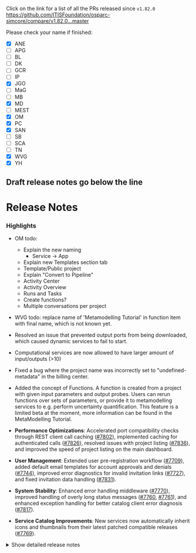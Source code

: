 Click on the link for a list of all the PRs released since `v1.82.0`
https://github.com/ITISFoundation/osparc-simcore/compare/v1.82.0...master

Please check your name if finished:
- [x] ANE
- [ ] APG
- [ ] BL
- [ ] DK
- [ ] GCR
- [ ] IP
- [X] JGO
- [ ] MaG
- [ ] MB
- [x] MD
- [ ] MEST
- [x] OM
- [x] PC
- [x] SAN
- [ ] SB
- [ ] SCA
- [ ] TN
- [X] WVG
- [x] YH

**Draft release notes go below the line**
---
# Release Notes
### Highlights

- OM todo:
  - Explain the new naming
    - Service -> App
  - Explain new Templates section tab
  - Template/Public project
  - Explain "Convert to Pipeline"
  - Activity Center
  - Activity Overview
  - Runs and Tasks
  - Create functions?
  - Multiple conversations per project
- WVG todo: replace name of 'Metamodelling Tutorial' in function item with final name, which is not known yet.

- Resolved an issue that prevented output ports from being downloaded, which caused dynamic services to fail to start.
- Computational services are now allowed to have larger amount of input/outputs (>10)
- Fixed a bug where the project name was incorrectly set to "undefined-metadata" in the billing center.
- Added the concept of Functions. A function is created from a project with given input parameters and output probes. Users can rerun functions over sets of parameters, or provide it to metamodelling services to e.g. perform uncertainty quantification. This feature is a limited beta at the moment, more information can be found in the MetaModelling Tutorial.

- **Performance Optimizations**: Accelerated port compatibility checks through REST client call caching ([#7802](https://github.com/ITISFoundation/osparc-simcore/pull/7802)), implemented caching for authenticated calls ([#7826](https://github.com/ITISFoundation/osparc-simcore/pull/7826)), resolved issues with project listing ([#7836](https://github.com/ITISFoundation/osparc-simcore/pull/7836)), and improved the speed of project listing on the main dashboard.

- **User Management**: Extended user pre-registration workflow ([#7709](https://github.com/ITISFoundation/osparc-simcore/pull/7709)), added default email templates for account approvals and denials ([#7744](https://github.com/ITISFoundation/osparc-simcore/pull/7744)), improved error diagnostics for invalid invitation links ([#7727](https://github.com/ITISFoundation/osparc-simcore/pull/7727)), and fixed invitation data handling ([#7831](https://github.com/ITISFoundation/osparc-simcore/pull/7831)).

- **System Stability**: Enhanced error handling middleware ([#7770](https://github.com/ITISFoundation/osparc-simcore/pull/7770)), improved handling of overly long status messages ([#7760](https://github.com/ITISFoundation/osparc-simcore/pull/7760), [#7761](https://github.com/ITISFoundation/osparc-simcore/pull/7761)), and enhanced exception handling for better catalog client error diagnosis ([#7817](https://github.com/ITISFoundation/osparc-simcore/pull/7817)).

- **Service Catalog Improvements**: New services now automatically inherit icons and thumbnails from their latest patched compatible releases ([#7769](https://github.com/ITISFoundation/osparc-simcore/pull/7769)).

<details>
<summary>Show detailed release notes</summary>

## What's Changed
* ✨ [Frontend] Multiple ``conversations`` per project by @odeimaiz in https://github.com/ITISFoundation/osparc-simcore/pull/7643
* 🐛Dask-Sidecar: explicitely set expand flag to remove confusing error message by @sanderegg in https://github.com/ITISFoundation/osparc-simcore/pull/7645
* 🎨 add safety condition for auto-recharge by @matusdrobuliak66 in https://github.com/ITISFoundation/osparc-simcore/pull/7648
* ♻️✨🐛Dask-Sidecar: add RabbitMQ dependency and remove usage of deprecated Pub/Sub for logs 🚨🚨🚨 by @sanderegg in https://github.com/ITISFoundation/osparc-simcore/pull/7621
* ⬆️ Maintenance: upgrade aiohttp, version 3.11.13 is yanked by @sanderegg in https://github.com/ITISFoundation/osparc-simcore/pull/7649
* ♻️Dask sidecar: Glob error tests + autoscaling monitoring fix by @sanderegg in https://github.com/ITISFoundation/osparc-simcore/pull/7650
* 🎨 [Frontend] Enh: Lazy load templates by @odeimaiz in https://github.com/ITISFoundation/osparc-simcore/pull/7647
* ✨ [Frontend] Create Functions by @odeimaiz in https://github.com/ITISFoundation/osparc-simcore/pull/7653
* 🐛 Avoid 401 when listing in process tasks in webserver by @bisgaard-itis in https://github.com/ITISFoundation/osparc-simcore/pull/7657
* 🎨 Improve web-api listing task manager (download logs, credits, node name) by @matusdrobuliak66 in https://github.com/ITISFoundation/osparc-simcore/pull/7656
* ⬆️ Maintenance: Upgrade `aioboto3` by @giancarloromeo in https://github.com/ITISFoundation/osparc-simcore/pull/7662
* 🎨Webserver: use uvloop and aiohttp UV loop worker to increase performances by @sanderegg in https://github.com/ITISFoundation/osparc-simcore/pull/7663
* ✨ [Frontend] App Browser with Hypertools by @odeimaiz in https://github.com/ITISFoundation/osparc-simcore/pull/7658
* 🎨 Improve listing task manager (add filter + and project name, project custom metadata fields) by @matusdrobuliak66 in https://github.com/ITISFoundation/osparc-simcore/pull/7661
* ⬆️Maintenance: upgrade to traefik v3.4.0 by @sanderegg in https://github.com/ITISFoundation/osparc-simcore/pull/7670
* ⬆️Maintenance: more upgrades due to last upgrade of traefik to 3.4 by @sanderegg in https://github.com/ITISFoundation/osparc-simcore/pull/7671
* ✨ [Frontend] Activity Center and Activity Overview by @odeimaiz in https://github.com/ITISFoundation/osparc-simcore/pull/7664
* 🐛 [Frontend] Fixes: Data Browsing by @odeimaiz in https://github.com/ITISFoundation/osparc-simcore/pull/7672
* 🐛 [Frontend] Fix: Templates listing by @odeimaiz in https://github.com/ITISFoundation/osparc-simcore/pull/7673
* ✨ task manager improvement: listing `/computations/{project_id}/iterations` by @matusdrobuliak66 in https://github.com/ITISFoundation/osparc-simcore/pull/7669
* 🎨 [Frontend] Enh: Publish and Template in different sections by @odeimaiz in https://github.com/ITISFoundation/osparc-simcore/pull/7674
* 🐛 Generate API base URL by active product ⚠️ by @giancarloromeo in https://github.com/ITISFoundation/osparc-simcore/pull/7619
* Functions api  ✨  🗃️  by @wvangeit in https://github.com/ITISFoundation/osparc-simcore/pull/7539
* ✨ [Frontend] Templates and Public Projects in Study Browser by @odeimaiz in https://github.com/ITISFoundation/osparc-simcore/pull/7676
* 🎨 add project template type 🚨 (🗃️) by @matusdrobuliak66 in https://github.com/ITISFoundation/osparc-simcore/pull/7677
* ♻️Dask-sidecar: remove dask Pub/Sub (🚨🚨🚨 computational services must be switched off prior to deploy) by @sanderegg in https://github.com/ITISFoundation/osparc-simcore/pull/7660
* 🐛 fix project-v0.0.1.json schema by @matusdrobuliak66 in https://github.com/ITISFoundation/osparc-simcore/pull/7684
* 🎨 [Frontend] Show Runs history by @odeimaiz in https://github.com/ITISFoundation/osparc-simcore/pull/7681
* ♻️ upgrade `markupsafe` by @matusdrobuliak66 in https://github.com/ITISFoundation/osparc-simcore/pull/7691
* 🐛 Fixes `WEBSERVER_FUNCTIONS` to run in development deploys by @pcrespov in https://github.com/ITISFoundation/osparc-simcore/pull/7687
* ✨ Add Support for Filtering Solver Jobs by Custom Metadata via metadata.any Query Parameter by @pcrespov in https://github.com/ITISFoundation/osparc-simcore/pull/7678
* 🎨 Adding filtering for template type + extend patching by @matusdrobuliak66 in https://github.com/ITISFoundation/osparc-simcore/pull/7689
* ✨ public-api 0.7.1: adds `version_display` field in the `Solver` response model by @pcrespov in https://github.com/ITISFoundation/osparc-simcore/pull/7694
* 🎨 [Frontend] Filter and patch template types by @odeimaiz in https://github.com/ITISFoundation/osparc-simcore/pull/7690
* ✨ Adding RPC entry points to dynamic-sidecar for `disk` and `volumes` by @GitHK in https://github.com/ITISFoundation/osparc-simcore/pull/7651
* ✨ `dynamic-sidecar` allows to import old state from legacy services 🚨 by @GitHK in https://github.com/ITISFoundation/osparc-simcore/pull/7675
* 🎨 [Frontend] Card Menu: Template menu on template, tutorial and hypertool cards by @odeimaiz in https://github.com/ITISFoundation/osparc-simcore/pull/7696
* ✨ Add exemplars to prometheus metrics by @bisgaard-itis in https://github.com/ITISFoundation/osparc-simcore/pull/7644
* ✨ `public-api`: list solvers filtered by service_key and version_display patterns by @pcrespov in https://github.com/ITISFoundation/osparc-simcore/pull/7695
* ✨ [Frontend] PO Center: Pending Users by @odeimaiz in https://github.com/ITISFoundation/osparc-simcore/pull/7699
* 🐛 [Frontend] Fix: Pricing plan creation and Edit by @odeimaiz in https://github.com/ITISFoundation/osparc-simcore/pull/7702
* ✨🐛Computational Backend: Introduce Dask plugins for tasks lifecycle by @sanderegg in https://github.com/ITISFoundation/osparc-simcore/pull/7686
* Add functions rest api inside webserver   ✨ ♻️  by @wvangeit in https://github.com/ITISFoundation/osparc-simcore/pull/7693
* 🐛 Process canonical endpoint in fastapi case when collecting prometheus metrics by @bisgaard-itis in https://github.com/ITISFoundation/osparc-simcore/pull/7704
* Fix functions frontend by using schema_content instead of schema_dict  🐛🚑️ by @wvangeit in https://github.com/ITISFoundation/osparc-simcore/pull/7705
* 🎨 [Frontend] Review 20.05 by @odeimaiz in https://github.com/ITISFoundation/osparc-simcore/pull/7703
* ⬆️Upgrade dask-based services (dask-sidecar, autoscaling, clusters-keeper, director-v2) 🚨🚨🚨 (computational clusters must be down on release) by @sanderegg in https://github.com/ITISFoundation/osparc-simcore/pull/7701
* Fix function job collection changelog descr  🐛 by @wvangeit in https://github.com/ITISFoundation/osparc-simcore/pull/7708
* 🎨 public-api: cleanup openapi routes descriptions by @pcrespov in https://github.com/ITISFoundation/osparc-simcore/pull/7707
* 🎨 [Frontend] Enable/disable Create Functions by @odeimaiz in https://github.com/ITISFoundation/osparc-simcore/pull/7714
* 🎨 web-server: Advertises state of `WEBSERVER_FUNCTIONS` so front-end can enable/disable this feature by @pcrespov in https://github.com/ITISFoundation/osparc-simcore/pull/7715
* 🎨 remove histogram with many buckets by @bisgaard-itis in https://github.com/ITISFoundation/osparc-simcore/pull/7706
* 🎨 database+web-server: Extending user pre-registration workflow and asyncpg upgrades 🗃️ by @pcrespov in https://github.com/ITISFoundation/osparc-simcore/pull/7709
* ✨ [Frontend] Pretty JSON objects by @odeimaiz in https://github.com/ITISFoundation/osparc-simcore/pull/7710
* 🎨 [Frontend] Runs with children by @odeimaiz in https://github.com/ITISFoundation/osparc-simcore/pull/7712
* 🎨 introduce `include_children` query parameter for activity monitor / project activity listings (🗃️) by @matusdrobuliak66 in https://github.com/ITISFoundation/osparc-simcore/pull/7718
* 🎨 [Frontend] Support any image url in the Hypertool buttons by @odeimaiz in https://github.com/ITISFoundation/osparc-simcore/pull/7720
* ✨ [Frontend] Allow users access not-running latest runs by @odeimaiz in https://github.com/ITISFoundation/osparc-simcore/pull/7723
* Let frontend return 'number' instead of 'float' for the func schema   🐛 by @wvangeit in https://github.com/ITISFoundation/osparc-simcore/pull/7726
* 🐛Dask-sidecar: ignore unexpected key-value pairs in outputs json data + unreliable computational runs in on-demand clusters by @sanderegg in https://github.com/ITISFoundation/osparc-simcore/pull/7724
* 🎨 `api-server`: Add GET /solvers/page Public API Route with Pagination and Filter Support by @pcrespov in https://github.com/ITISFoundation/osparc-simcore/pull/7719
* 🎨 Improve Exception Context to diagnose Invalid Invitations links by @pcrespov in https://github.com/ITISFoundation/osparc-simcore/pull/7727
* 🐛On-demand computational backend failing by @sanderegg in https://github.com/ITISFoundation/osparc-simcore/pull/7735
* ✨ web-api: admin views and actions for user accounts for the PO center by @pcrespov in https://github.com/ITISFoundation/osparc-simcore/pull/7560
* 🎨 [Frontend] Filter Runs by @odeimaiz in https://github.com/ITISFoundation/osparc-simcore/pull/7728
* 🐛 Fix listing (currently, project activity only shows the current user's actions; activities of other users are not visible) by @matusdrobuliak66 in https://github.com/ITISFoundation/osparc-simcore/pull/7732
* 🐛 web-api: wallet update operation has now optional thumbnail by @pcrespov in https://github.com/ITISFoundation/osparc-simcore/pull/7736
* ✨ Add lifespan handling to tracing instrumentation and instrument rabbitmq rpc clients by @bisgaard-itis in https://github.com/ITISFoundation/osparc-simcore/pull/7642
* 🎨 dynamic-sidecar prints disk usage on boot by @GitHK in https://github.com/ITISFoundation/osparc-simcore/pull/7740
* ✨ [Frontend] Listen to ``openFunction`` iframe's message by @odeimaiz in https://github.com/ITISFoundation/osparc-simcore/pull/7741
* 🎨 [Frontend] Fetch tasks from the given projectUuid by @odeimaiz in https://github.com/ITISFoundation/osparc-simcore/pull/7743
* ✨ notifications-library: default email templates for `on_account_approved`, `on_account_denied` by @pcrespov in https://github.com/ITISFoundation/osparc-simcore/pull/7744
* ♻️ Maintenance: Updates on new `Annotated` type style and llm-prompts by @pcrespov in https://github.com/ITISFoundation/osparc-simcore/pull/7749
* Add has_function_id filter to function job collection filtering  ✨ by @wvangeit in https://github.com/ITISFoundation/osparc-simcore/pull/7746
* 🎨 Add load tests of `function`s section in api server by @bisgaard-itis in https://github.com/ITISFoundation/osparc-simcore/pull/7729
* 🐛Computational services with large amount of inputs/outputs fail to start (🗃️) by @sanderegg in https://github.com/ITISFoundation/osparc-simcore/pull/7725
* 🔨 Exposes WEBSERVER_FUNCTION env to `wb-api-server` simcore service ⚠️ by @pcrespov in https://github.com/ITISFoundation/osparc-simcore/pull/7751
* 🐛 Fix errors observed in front-end due to the HTTP `reason` attribute and new lines by @pcrespov in https://github.com/ITISFoundation/osparc-simcore/pull/7755
* 🐛♻️ Fixes public-api pagination issues and overall normalization & documentation by @pcrespov in https://github.com/ITISFoundation/osparc-simcore/pull/7747
* 🐛 Fixes exclusive  decorator to handle CouldNotAcquireLockError gracefully by @pcrespov in https://github.com/ITISFoundation/osparc-simcore/pull/7757
* 🐛 Fix tracing exemplars by @bisgaard-itis in https://github.com/ITISFoundation/osparc-simcore/pull/7750
* 🎨 Maintenance: change default chunk size to compute checksums to 8MiB instead of 5KB by @sanderegg in https://github.com/ITISFoundation/osparc-simcore/pull/7753
* ♻️ removed unrequited assert by @GitHK in https://github.com/ITISFoundation/osparc-simcore/pull/7754
* 🐛 web-server: Handles safely overly long status messages in web server responses by @pcrespov in https://github.com/ITISFoundation/osparc-simcore/pull/7760
* 🔨♻️Performance testing: upgrade locust infrastructure by @sanderegg in https://github.com/ITISFoundation/osparc-simcore/pull/7711
* 🐛 Fix: Add default headers for authenticated HTTP methods by @sanderegg in https://github.com/ITISFoundation/osparc-simcore/pull/7763
* ✨ Front-end: Drafts  "Pending Users" view on the PO center by @odeimaiz in https://github.com/ITISFoundation/osparc-simcore/pull/7745
* ⬆️♻️Uniformize uvicorn/fastapi dependencies repository-wide by @sanderegg in https://github.com/ITISFoundation/osparc-simcore/pull/7765
* 🎨 introduce `comp_run_snapshot_tasks` table (🗃️) 🚨 by @matusdrobuliak66 in https://github.com/ITISFoundation/osparc-simcore/pull/7758
* ♻️ Unifying long_running_tasks interfaces by @GitHK in https://github.com/ITISFoundation/osparc-simcore/pull/7697
* Function user permissions  ✨ 🗃️ by @wvangeit in https://github.com/ITISFoundation/osparc-simcore/pull/7764
* 🐛 Fixes extra long error/debug message in the front-end by @pcrespov in https://github.com/ITISFoundation/osparc-simcore/pull/7761
* 🐛 Fixes `WEBSERVER_FUNCTIONS` was not properly exposed to front-end  by @pcrespov in https://github.com/ITISFoundation/osparc-simcore/pull/7772
* Add product permissions to functions 🎨 🗃️ by @wvangeit in https://github.com/ITISFoundation/osparc-simcore/pull/7771
* Mark inputs as required in create function frontend  🎨 by @wvangeit in https://github.com/ITISFoundation/osparc-simcore/pull/7752
* ♻️ speedup project listing 🚨 by @matusdrobuliak66 in https://github.com/ITISFoundation/osparc-simcore/pull/7737
* 🐛 add default osparc product name to functions tables (modified previous migration 🗃️) by @matusdrobuliak66 in https://github.com/ITISFoundation/osparc-simcore/pull/7787
* 🐛 [Frontend] Runs: Tap Info button for the second time by @odeimaiz in https://github.com/ITISFoundation/osparc-simcore/pull/7788
* 🎨 Update functions loadtest by @bisgaard-itis in https://github.com/ITISFoundation/osparc-simcore/pull/7768
* 🎨 Set 1 minute timeout as default in httpx clients used in api-server by @bisgaard-itis in https://github.com/ITISFoundation/osparc-simcore/pull/7791
* 🎨🐛 [Frontend] Runs and Tasks sorting by @odeimaiz in https://github.com/ITISFoundation/osparc-simcore/pull/7790
* Function cache check success 🎨  by @wvangeit in https://github.com/ITISFoundation/osparc-simcore/pull/7789
* 🐛 fix wrong project name in billing center usage view by @matusdrobuliak66 in https://github.com/ITISFoundation/osparc-simcore/pull/7798
* 🎨 [Frontend] Enh: RM 03.06 by @odeimaiz in https://github.com/ITISFoundation/osparc-simcore/pull/7794
* 🎨 Fix/enh: Avoid duplicated port compatibility calls by @odeimaiz in https://github.com/ITISFoundation/osparc-simcore/pull/7803
* 🎨 web-server: accelerate `input:match` via caching rest client call by @pcrespov in https://github.com/ITISFoundation/osparc-simcore/pull/7802
* ✨  catalog: new service inherit icon and thumbnail from latest patched compatible releases 🚨 by @pcrespov in https://github.com/ITISFoundation/osparc-simcore/pull/7769
* 🎨Computational backend: Fail fast in case of malformed input syntax and improve unzipping by @sanderegg in https://github.com/ITISFoundation/osparc-simcore/pull/7804
* 🎨♻️ Enhances web-server's error middle-ware for safe status-line and refactors aiohttp response helpers by @pcrespov in https://github.com/ITISFoundation/osparc-simcore/pull/7770
* ⬆️ Upgraded `aiohttp` repo wide by @GitHK in https://github.com/ITISFoundation/osparc-simcore/pull/7800
* 🎨 [Frontend] New icons: Hypertools, More, New Folder by @odeimaiz in https://github.com/ITISFoundation/osparc-simcore/pull/7805
* Limit the number of accepted jobs in the api-server's `POST /v0/functions/{function_id}:map` endpoint by @bisgaard-itis in https://github.com/ITISFoundation/osparc-simcore/pull/7801
* Add the created_at field to registered function objects 🎨 by @wvangeit in https://github.com/ITISFoundation/osparc-simcore/pull/7797
* 🐛 Refactored retry logic to include failing case in AWS master by @GitHK in https://github.com/ITISFoundation/osparc-simcore/pull/7809
* 🔥 downgrading `aiohttp` to try and address issue with content length header by @GitHK in https://github.com/ITISFoundation/osparc-simcore/pull/7811
* 🎨 [Frontend] Second app on Sim4Life.lite by @odeimaiz in https://github.com/ITISFoundation/osparc-simcore/pull/7807
* 🎨 Improves webserver's  exception handling to enhance diagnoses of catalog's client errors  by @pcrespov in https://github.com/ITISFoundation/osparc-simcore/pull/7817
* Revert "🐛 Refactored retry logic to include failing case in AWS maste… by @GitHK in https://github.com/ITISFoundation/osparc-simcore/pull/7812
* Revert "🎨 [Frontend] Second app on Sim4Life.lite (#7807)" by @matusdrobuliak66 in https://github.com/ITISFoundation/osparc-simcore/pull/7822
* ✨Add docker healthcheck of Simcore Traefik container by @sanderegg in https://github.com/ITISFoundation/osparc-simcore/pull/7820
* 🐛 [Frontend] Fix: Disabled actions in Project's menu by @odeimaiz in https://github.com/ITISFoundation/osparc-simcore/pull/7808
* 🐛 use `httpx` to download output ports by @GitHK in https://github.com/ITISFoundation/osparc-simcore/pull/7824
* Add function error handler to api server   🎨 by @wvangeit in https://github.com/ITISFoundation/osparc-simcore/pull/7810
* 🐛 [Frontend] Fix: un-synced frontend's and backend's study objects by @odeimaiz in https://github.com/ITISFoundation/osparc-simcore/pull/7828
* 🎨 [Frontend] Second app on Sim4Life.lite (II) by @odeimaiz in https://github.com/ITISFoundation/osparc-simcore/pull/7823
* 🐛 web-server: fixes invitation data used in approval endpoint by @pcrespov in https://github.com/ITISFoundation/osparc-simcore/pull/7831
* 🎨 webserver: cache authenticated calls by @pcrespov in https://github.com/ITISFoundation/osparc-simcore/pull/7826
* 🐛 [Frontend] Fix: Edit slides by @odeimaiz in https://github.com/ITISFoundation/osparc-simcore/pull/7832
* 🎨 [Frontend] Prettify Project card by @odeimaiz in https://github.com/ITISFoundation/osparc-simcore/pull/7830
* 🐛 [Frontend] Fix: init ui-mode by @odeimaiz in https://github.com/ITISFoundation/osparc-simcore/pull/7837
* ⚗️Dask-sidecar: print file contents or partial contents by @sanderegg in https://github.com/ITISFoundation/osparc-simcore/pull/7834
* Generate unique Celery worker name by @giancarloromeo in https://github.com/ITISFoundation/osparc-simcore/pull/7827
* 🎨 Increase timeout for webserver 02 unittest workflow by @bisgaard-itis in https://github.com/ITISFoundation/osparc-simcore/pull/7842
* ✨ [Frontend] Group Sim4Life Featured services by @odeimaiz in https://github.com/ITISFoundation/osparc-simcore/pull/7841
* 🎨 [Frontend] Expose Tokens page to testers by @odeimaiz in https://github.com/ITISFoundation/osparc-simcore/pull/7847
* Revert "⚗️Dask-sidecar: print file contents or partial contents (#7834)" by @sanderegg in https://github.com/ITISFoundation/osparc-simcore/pull/7848
* 🐛 [Frontend] Fix: Tutorials tab link by @odeimaiz in https://github.com/ITISFoundation/osparc-simcore/pull/7849
* ♻️Computational backend: increase timeout to get results to 35 seconds by @sanderegg in https://github.com/ITISFoundation/osparc-simcore/pull/7850
* 🐛 Mitigates "Projects not being listed on osparc-staging.io" by @pcrespov in https://github.com/ITISFoundation/osparc-simcore/pull/7836
* Check function run permissions   🎨 by @wvangeit in https://github.com/ITISFoundation/osparc-simcore/pull/7844


**Full Changelog**: https://github.com/ITISFoundation/osparc-simcore/compare/v1.82.0...v1.83.0
**Release Issue**: https://github.com/ITISFoundation/osparc-simcore/issues/7682
</details>
